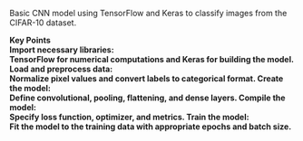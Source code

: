 Basic CNN model using TensorFlow and Keras to classify images from the CIFAR-10 dataset.

<b>Key Points</b></br>
<b>Import necessary libraries:<b> </br>TensorFlow for numerical computations and Keras for building the model.
<b>Load and preprocess data:<b></br> Normalize pixel values and convert labels to categorical format.
<b>Create the model:<b></br> Define convolutional, pooling, flattening, and dense layers.
<b>Compile the model:<b></br>Specify loss function, optimizer, and metrics.
<b>Train the model:<b> </br>Fit the model to the training data with appropriate epochs and batch size.
